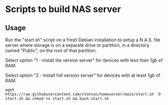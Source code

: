 # Scripts to build NAS server

## Usage

Run the "start.sh" script on a fresh Debian installation to setup a N.A.S. file server where storage is on a separate drive or partition, in a directory named "Public", on the root of that partition.

Select option "1 - install lite version server" for devices with less than 1gb of RAM.

Select option "2 - install full version server" for devices with at least 1gb of RAM.

```shell
wget https://raw.githubusercontent.com/ctonton/homeserver/main/start.sh -O start.sh && chmod +x start.sh && bash start.sh
```
